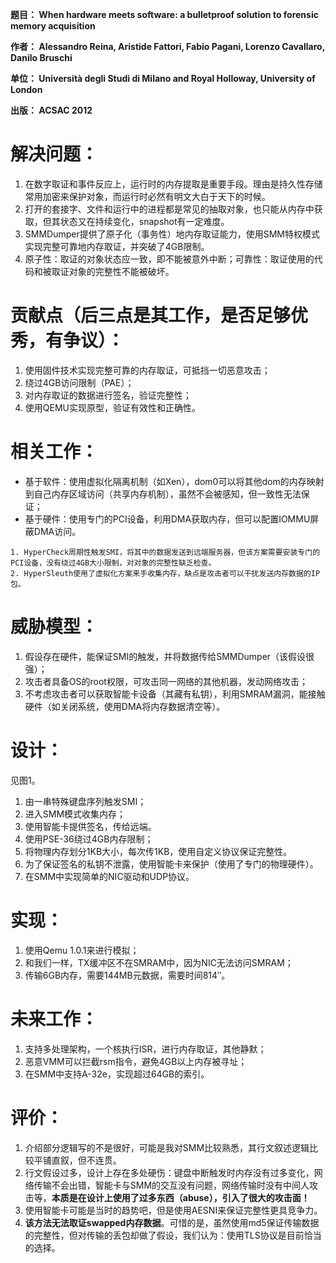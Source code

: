 **题目： When hardware meets software: a bulletproof solution to forensic memory acquisition**

**作者： Alessandro Reina, Aristide Fattori, Fabio Pagani, Lorenzo Cavallaro, Danilo Bruschi**

**单位： Università degli Studi di Milano and Royal Holloway, University of London**

**出版： ACSAC 2012**

# 解决问题：

1.    在数字取证和事件反应上，运行时的内存提取是重要手段。理由是持久性存储常用加密来保护对象，而运行时必然有明文大白于天下的时候。
2.    打开的套接字、文件和运行中的进程都是常见的抽取对象，也只能从内存中获取，但其状态又在持续变化，snapshot有一定难度。
3.    SMMDumper提供了原子化（事务性）地内存取证能力，使用SMM特权模式实现完整可靠地内存取证，并突破了4GB限制。
4.    原子性：取证的对象状态应一致，即不能被意外中断；可靠性：取证使用的代码和被取证对象的完整性不能被破坏。


# 贡献点（后三点是其工作，是否足够优秀，有争议）：

1.    使用固件技术实现完整可靠的内存取证，可抵挡一切恶意攻击；
2.    绕过4GB访问限制（PAE）；
3.    对内存取证的数据进行签名，验证完整性；
4.    使用QEMU实现原型，验证有效性和正确性。


# 相关工作：

*    基于软件：使用虚拟化隔离机制（如Xen），dom0可以将其他dom的内存映射到自己内存区域访问（共享内存机制），虽然不会被感知，但一致性无法保证；
*    基于硬件：使用专门的PCI设备，利用DMA获取内存，但可以配置IOMMU屏蔽DMA访问。

    1. HyperCheck周期性触发SMI，将其中的数据发送到远端服务器，但该方案需要安装专门的PCI设备，没有绕过4GB大小限制，对对象的完整性缺乏检查。
    2. HyperSleuth使用了虚拟化方案来手收集内存，缺点是攻击者可以干扰发送内存数据的IP包。


# 威胁模型：

1.    假设存在硬件，能保证SMI的触发，并将数据传给SMMDumper（该假设很强）；
2.    攻击者具备OS的root权限，可攻击同一网络的其他机器，发动网络攻击；
3.    不考虑攻击者可以获取智能卡设备（其藏有私钥），利用SMRAM漏洞，能接触硬件（如关闭系统，使用DMA将内存数据清空等）。


# 设计：
见图1。

1.    由一串特殊键盘序列触发SMI；
2.    进入SMM模式收集内存；
3.    使用智能卡提供签名，传给远端。
4.    使用PSE-36绕过4GB内存限制；
5.    将物理内存划分1KB大小，每次传1KB，使用自定义协议保证完整性。
6.    为了保证签名的私钥不泄露，使用智能卡来保护（使用了专门的物理硬件）。
7.    在SMM中实现简单的NIC驱动和UDP协议。


# 实现：

1.    使用Qemu 1.0.1来进行模拟；
2.    和我们一样，TX缓冲区不在SMRAM中，因为NIC无法访问SMRAM；
3.    传输6GB内存，需要144MB元数据，需要时间814′′。


# 未来工作：

1.    支持多处理架构，一个核执行ISR，进行内存取证，其他静默；
2.    恶意VMM可以拦截rsm指令，避免4GB以上内存被寻址；
3.    在SMM中支持A-32e，实现超过64GB的索引。


# 评价：

1.    介绍部分逻辑写的不是很好，可能是我对SMM比较熟悉，其行文叙述逻辑比较平铺直叙，但不连贯。
2.    行文假设过多，设计上存在多处硬伤：键盘中断触发时内存没有过多变化，网络传输不会出错，智能卡与SMM的交互没有问题，网络传输时没有中间人攻击等，**本质是在设计上使用了过多东西（abuse），引入了很大的攻击面！**
3.    使用智能卡可能是当时的趋势吧，但是使用AESNI来保证完整性更具竞争力。
4.    **该方法无法取证swapped内存数据**。可惜的是，虽然使用md5保证传输数据的完整性，但对传输的丢包却做了假设，我们认为：使用TLS协议是目前恰当的选择。
